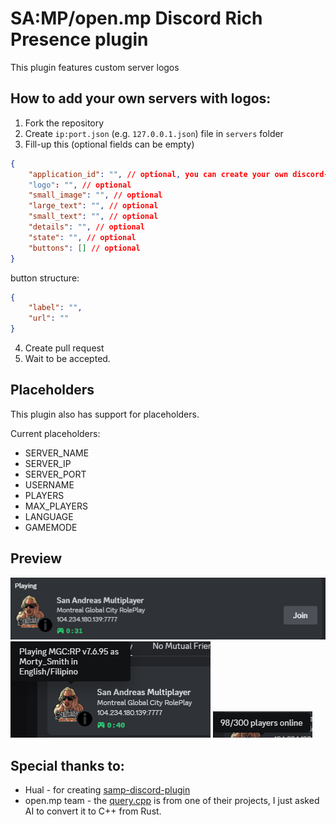 # SA:MP/open.mp Discord Rich Presence plugin

This plugin features custom server logos

## How to add your own servers with logos:
1. Fork the repository
2. Create `ip:port.json` (e.g. `127.0.0.1.json`) file in `servers` folder
3. Fill-up this (optional fields can be empty)
```json
{
    "application_id": "", // optional, you can create your own discord-rpc on https://discord.com/developers/applications and use the assets to "logo" and "small_image".
    "logo": "", // optional
    "small_image": "", // optional
    "large_text": "", // optional
    "small_text": "", // optional
    "details": "", // optional
    "state": "", // optional
    "buttons": [] // optional
}
```

button structure:
```json
{
    "label": "",
    "url": ""
}
```
4. Create pull request
5. Wait to be accepted.

## Placeholders

This plugin also has support for placeholders.

Current placeholders:

- SERVER_NAME
- SERVER_IP
- SERVER_PORT
- USERNAME
- PLAYERS
- MAX_PLAYERS
- LANGUAGE
- GAMEMODE

## Preview
![Screenshot](./assets//preview-1.png)
![Screenshot](./assets//preview-2.png)
![Screenshot](./assets//preview-3.png)

## Special thanks to:
- Hual - for creating [samp-discord-plugin](https://github.com/Hual/samp-discord-plugin)
- open.mp team - the [query.cpp](./src/query.cpp) is from one of their projects, I just asked AI to convert it to C++ from Rust.